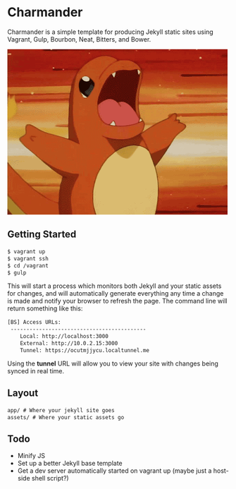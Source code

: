 # Charmander

Charmander is a simple template for producing Jekyll static sites using Vagrant, Gulp, Bourbon, Neat, Bitters, and Bower.

![Charmander](charmander.gif "char! mander! charmander!")

## Getting Started

```
$ vagrant up
$ vagrant ssh
$ cd /vagrant
$ gulp
```

This will start a process which monitors both Jekyll and your static assets for changes, and will automatically generate everything any time a change is made and notify your browser to refresh the page. The command line will return something like this:

```
[BS] Access URLs:
 -------------------------------------------
    Local: http://localhost:3000
 	External: http://10.0.2.15:3000
    Tunnel: https://ocutmjjycu.localtunnel.me
```

Using the **tunnel** URL will allow you to view your site with changes being synced in real time.

## Layout

```
app/ # Where your jekyll site goes
assets/ # Where your static assets go
```

## Todo
- Minify JS
- Set up a better Jekyll base template
- Get a dev server automatically started on vagrant up (maybe just a host-side shell script?)
